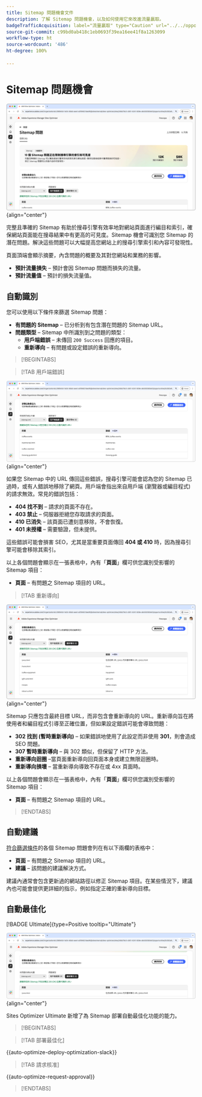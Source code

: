 ```yaml
---
title: Sitemap 問題機會文件
description: 了解 Sitemap 問題機會，以及如何使用它來改進流量贏取。
badgeTrafficAcquisition: label="流量贏取" type="Caution" url="../../opportunity-types/traffic-acquisition.md" tooltip="流量贏取"
source-git-commit: c99bd0ab418c1eb0693f39ea16ee41f8a1263099
workflow-type: ht
source-wordcount: '486'
ht-degree: 100%

---
```



# Sitemap 問題機會

![Sitemap 問題機會](./assets/sitemap-issues/hero.png){align="center"}

完整且準確的 Sitemap 有助於搜尋引擎有效率地對網站頁面進行編目和索引，確保網站頁面能在搜尋結果中有更高的可見度。Sitemap 機會可識別您 Sitemap 的潛在問題。解決這些問題可以大幅提高您網站上的搜尋引擎索引和內容可發現性。

頁面頂端會顯示摘要，內含問題的概要及其對您網站和業務的影響。

* **預計流量損失** – 預計會因 Sitemap 問題而損失的流量。
* **預計流量值** – 預計的損失流量值。

## 自動識別

您可以使用以下條件來篩選 Sitemap 問題：

* **有問題的 Sitemap** – 已分析到有包含潛在問題的 Sitemap URL。
* **問題類型** – Sitemap 中所識別到之問題的類型：
   * **用戶端錯誤** – 未傳回 `200 Success` 回應的項目。
   * **重新導向** – 有問題或設定錯誤的重新導向。

>[!BEGINTABS]

>[!TAB 用戶端錯誤]

![自動識別 Sitemap 用戶端錯誤](./assets/sitemap-issues/auto-identify-client-errors.png){align="center"}

如果您 Sitemap 中的 URL 傳回這些錯誤，搜尋引擎可能會認為您的 Sitemap 已過時，或有人錯誤地移除了網頁。用戶端會指出來自用戶端 (瀏覽器或編目程式) 的請求無效。常見的錯誤包括：

* **404 找不到** – 請求的頁面不存在。
* **403 禁止** – 伺服器拒絕您存取請求的頁面。
* **410 已消失** – 該頁面已遭刻意移除，不會恢復。
* **401 未授權** – 需要驗證，但未提供。

這些錯誤可能會損害 SEO，尤其是當重要頁面傳回 **404 或 410** 時，因為搜尋引擎可能會移除其索引。

以上各個問題會顯示在一張表格中，內有「**頁面**」欄可供您識別受影響的 Sitemap 項目：

* **頁面** – 有問題之 Sitemap 項目的 URL。

>[!TAB 重新導向]

![自動識別 Sitemap 用戶端錯誤](./assets/sitemap-issues/auto-identify-redirects.png){align="center"}

Sitemap 只應包含最終目標 URL，而非包含會重新導向的 URL。重新導向旨在將使用者和編目程式引導至正確位置，但如果設定錯誤可能會導致問題：

* **302 找到 (暫時重新導向)** – 如果錯誤地使用了此設定而非使用 **301**，則會造成 SEO 問題。
* **307 暫時重新導向** – 與 302 類似，但保留了 HTTP 方法。
* **重新導向迴圈** –當頁面重新導向回頁面本身或建立無限迴圈時。
* **重新導向損壞** – 當重新導向導致不存在或 4xx 頁面時。

以上各個問題會顯示在一張表格中，內有「**頁面**」欄可供您識別受影響的 Sitemap 項目：

* **頁面** – 有問題之 Sitemap 項目的 URL。

>[!ENDTABS]

## 自動建議

[符合篩選條件](#auto-identify)的各個 Sitemap 問題會列在有以下兩欄的表格中：

* **頁面** – 有問題之 Sitemap 項目的 URL。
* **建議** – 該問題的建議解決方式。

建議內通常會包含更新過的網站路徑以修正 Sitemap 項目。在某些情況下，建議內也可能會提供更詳細的指示，例如指定正確的重新導向目標。

## 自動最佳化

[!BADGE Ultimate]{type=Positive tooltip="Ultimate"}

![自動最佳化 Sitemap 問題](./assets/sitemap-issues/auto-optimize.png){align="center"}

Sites Optimizer Ultimate 新增了為 Sitemap 部署自動最佳化功能的能力。

>[!BEGINTABS]

>[!TAB 部署最佳化]

{{auto-optimize-deploy-optimization-slack}}

>[!TAB 請求核准]

{{auto-optimize-request-approval}}

>[!ENDTABS]
